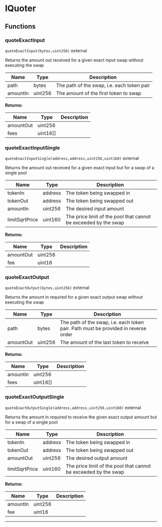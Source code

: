 

# IQuoter




## Functions
### quoteExactInput


`quoteExactInput(bytes,uint256)`  external

Returns the amount out received for a given exact input swap without executing the swap



| Name | Type | Description |
| ---- | ---- | ----------- |
| path | bytes | The path of the swap, i.e. each token pair |
| amountIn | uint256 | The amount of the first token to swap |

**Returns:**

| Name | Type | Description |
| ---- | ---- | ----------- |
| amountOut | uint256 |  |
| fees | uint16[] |  |

### quoteExactInputSingle


`quoteExactInputSingle(address,address,uint256,uint160)`  external

Returns the amount out received for a given exact input but for a swap of a single pool



| Name | Type | Description |
| ---- | ---- | ----------- |
| tokenIn | address | The token being swapped in |
| tokenOut | address | The token being swapped out |
| amountIn | uint256 | The desired input amount |
| limitSqrtPrice | uint160 | The price limit of the pool that cannot be exceeded by the swap |

**Returns:**

| Name | Type | Description |
| ---- | ---- | ----------- |
| amountOut | uint256 |  |
| fee | uint16 |  |

### quoteExactOutput


`quoteExactOutput(bytes,uint256)`  external

Returns the amount in required for a given exact output swap without executing the swap



| Name | Type | Description |
| ---- | ---- | ----------- |
| path | bytes | The path of the swap, i.e. each token pair. Path must be provided in reverse order |
| amountOut | uint256 | The amount of the last token to receive |

**Returns:**

| Name | Type | Description |
| ---- | ---- | ----------- |
| amountIn | uint256 |  |
| fees | uint16[] |  |

### quoteExactOutputSingle


`quoteExactOutputSingle(address,address,uint256,uint160)`  external

Returns the amount in required to receive the given exact output amount but for a swap of a single pool



| Name | Type | Description |
| ---- | ---- | ----------- |
| tokenIn | address | The token being swapped in |
| tokenOut | address | The token being swapped out |
| amountOut | uint256 | The desired output amount |
| limitSqrtPrice | uint160 | The price limit of the pool that cannot be exceeded by the swap |

**Returns:**

| Name | Type | Description |
| ---- | ---- | ----------- |
| amountIn | uint256 |  |
| fee | uint16 |  |



---


